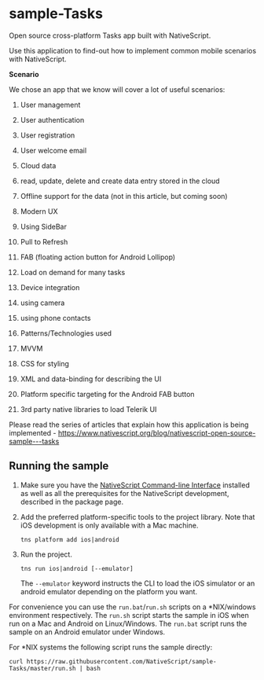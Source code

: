 # sample-Tasks
Open source cross-platform Tasks app built with NativeScript.

Use this application to find-out how to implement common mobile scenarios with NativeScript.

**Scenario**

We chose an app that we know will cover a lot of useful scenarios:

1. User management
  1. User authentication
  2. User registration
  3. User welcome email

2. Cloud data 
  1. read, update, delete and create data entry stored in the cloud
  2. Offline support for the data (not in this article, but coming soon)

3. Modern UX
  1. Using SideBar
  2. Pull to Refresh
  3. FAB (floating action button for Android Lollipop)
  4. Load on demand for many tasks

4. Device integration
  1. using camera
  2. using phone contacts

5. Patterns/Technologies used
  1. MVVM 
  2. CSS for styling
  3. XML and data-binding for describing the UI
  4. Platform specific targeting for the Android FAB button       
  5. 3rd party native libraries to load Telerik UI

Please read the series of articles that explain how this application is being implemented - https://www.nativescript.org/blog/nativescript-open-source-sample---tasks

## Running the sample

1. Make sure you have the [NativeScript Command-line Interface](https://www.npmjs.com/package/nativescript) installed as well as all the prerequisites for the NativeScript development, described in the package page.
2. Add the preferred platform-specific tools to the project library. Note that iOS development is only available with a Mac machine.

    `tns platform add ios|android`

3. Run the project.

    `tns run ios|android [--emulator]`

    The `--emulator` keyword instructs the CLI to load the iOS simulator or an android emulator depending on the platform you want.


For convenience you can use the `run.bat`/`run.sh` scripts on a \*NIX/windows environment respectively. The `run.sh` script starts the sample in iOS when run on a Mac and Android on Linux/Windows. The `run.bat` script runs the sample on an Android emulator under Windows.

For \*NIX systems the following script runs the sample directly:

`curl https://raw.githubusercontent.com/NativeScript/sample-Tasks/master/run.sh | bash`

